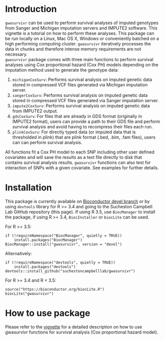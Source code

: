 # Introduction
`gwasurvivr` can be used to perform survival analyses of imputed genotypes from Sanger and Michigan imputation servers and IMPUTE2 software. This vignette is a tutorial on how to perform these analyses. This package can be run locally on a Linux, Mac OS X, Windows or conveniently batched on a high performing computing cluster. `gwasurvivr` iteratively processes the data in chunks and therefore intense memory requirements are not necessary.      
`gwasurvivr` package comes with three main functions to perform survival analyses using Cox proportional hazard (Cox PH) models depending on the imputation method used to generate the genotype data:    

1. `michiganCoxSurv`: Performs survival analysis on imputed genetic data stored in compressed VCF files generated via Michigan imputation server.    
2. `sangerCoxSurv`:  Performs survival analysis on imputed genetic data stored in compressed VCF files generated via Sanger imputation server.    
3. `impute2CoxSurv`: Performs survival analysis on imputed genetic data from IMPUTE2 output.        
4. `gdsCoxSurv`:  For files that are already in GDS format (originally in IMPUTE2 format), users can provide a path to their GDS file and perform survival analysis and avoid having to recompress their files each run.
5. `plinkCoxSurv`: For directly typed data (or imputed data that is thresholded in plink) that are plink format (.bed, .bim, .fam files), users can can perform survival analysis.

All functions fit a Cox PH model to each SNP including other user defined covariates and will save the results as a text file directly to disk that contains survival analysis results. `gwasurvivr` functions can also test for interaction of SNPs with a given covariate. See examples for further details. 

# Installation
This package is currently available on [Bioconductor devel branch](https://bioconductor.org/packages/devel/bioc/html/gwasurvivr.html) or by using `devtools` library for R >= 3.4 and going to the Sucheston Campbell Lab GitHub repository (this page).  If using R 3.5, use `BiocManager` to install the package, if using R >= 3.4, `BiocInstaller` or `biocLite` can be used.

For R >= 3.5:  
```
if (!requireNamespace("BiocManager", quietly = TRUE))
    install.packages("BiocManager")
BiocManager::install("gwasurvivr", version = "devel")
```

Alternatively:  
```
if (!requireNamespace("devtools", quietly = TRUE))
    install.packages("devtools")
devtools::install_github("suchestoncampbelllab/gwasurvivr")

```

For R >= 3.4 and R < 3.5:  
```
source("https://bioconductor.org/biocLite.R")
biocLite("gwasurvivr")
```

# How to use package
Please refer to the [vignette](http://bioconductor.org/packages/devel/bioc/vignettes/gwasurvivr/inst/doc/gwasurvivr_Introduction.html) for a detailed description on how to use gwasurvivr functions for survival analysis (Cox proportional hazard model).



